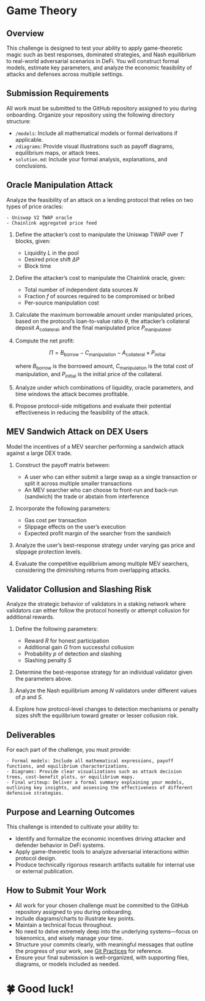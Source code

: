 # Game Theory

## Overview

This challenge is designed to test your ability to apply game-theoretic magic such as best responses, dominated strategies, and Nash equilibrium to real-world adversarial scenarios in DeFi. You will construct formal models, estimate key parameters, and analyze the economic feasibility of attacks and defenses across multiple settings.

## Submission Requirements

All work must be submitted to the GitHub repository assigned to you during onboarding. Organize your repository using the following directory structure:

* `/models`: Include all mathematical models or formal derivations if applicable.
* `/diagrams`: Provide visual illustrations such as payoff diagrams, equilibrium maps, or attack trees.
* `solution.md`: Include your formal analysis, explanations, and conclusions.

## Oracle Manipulation Attack

Analyze the feasibility of an attack on a lending protocol that relies on two types of price oracles:

    - Uniswap V2 TWAP oracle
    - Chainlink aggregated price feed

1. Define the attacker’s cost to manipulate the Uniswap TWAP over $T$ blocks, given:

   * Liquidity $L$ in the pool
   * Desired price shift $\Delta P$
   * Block time

2. Define the attacker’s cost to manipulate the Chainlink oracle, given:

   * Total number of independent data sources $N$
   * Fraction $f$ of sources required to be compromised or bribed
   * Per-source manipulation cost

3. Calculate the maximum borrowable amount under manipulated prices, based on the protocol’s loan-to-value ratio $\theta$, the attacker’s collateral deposit $A_{\text{collateral}}$, and the final manipulated price $P_{\text{manipulated}}$.

4. Compute the net profit:

   $$
   \Pi = B_{\text{borrow}} - C_{\text{manipulation}} - A_{\text{collateral}} \times P_{\text{initial}}
   $$

   where $B_{\text{borrow}}$ is the borrowed amount, $C_{\text{manipulation}}$ is the total cost of manipulation, and $P_{\text{initial}}$ is the initial price of the collateral.

5. Analyze under which combinations of liquidity, oracle parameters, and time windows the attack becomes profitable.

6. Propose protocol-side mitigations and evaluate their potential effectiveness in reducing the feasibility of the attack.

## MEV Sandwich Attack on DEX Users

Model the incentives of a MEV searcher performing a sandwich attack against a large DEX trade.

1. Construct the payoff matrix between:

    - A user who can either submit a large swap as a single transaction or split it across multiple smaller transactions
    - An MEV searcher who can choose to front-run and back-run (sandwich) the trade or abstain from interference

2. Incorporate the following parameters:

    - Gas cost per transaction
    - Slippage effects on the user’s execution
    - Expected profit margin of the searcher from the sandwich

3. Analyze the user’s best-response strategy under varying gas price and slippage protection levels.

4. Evaluate the competitive equilibrium among multiple MEV searchers, considering the diminishing returns from overlapping attacks.

## Validator Collusion and Slashing Risk

Analyze the strategic behavior of validators in a staking network where validators can either follow the protocol honestly or attempt collusion for additional rewards.

1. Define the following parameters:

    - Reward $R$ for honest participation
    - Additional gain $G$ from successful collusion
    - Probability $p$ of detection and slashing
    - Slashing penalty $S$

2. Determine the best-response strategy for an individual validator given the parameters above.

3. Analyze the Nash equilibrium among $N$ validators under different values of $p$ and $S$.

4. Explore how protocol-level changes to detection mechanisms or penalty sizes shift the equilibrium toward greater or lesser collusion risk.

## Deliverables

For each part of the challenge, you must provide:

    - Formal models: Include all mathematical expressions, payoff functions, and equilibrium characterizations.
    - Diagrams: Provide clear visualizations such as attack decision trees, cost-benefit plots, or equilibrium maps.
    - Final writeup: Deliver a formal summary explaining your models, outlining key insights, and assessing the effectiveness of different defensive strategies.

## Purpose and Learning Outcomes

This challenge is intended to cultivate your ability to:
- Identify and formalize the economic incentives driving attacker and defender behavior in DeFi systems.
- Apply game-theoretic tools to analyze adversarial interactions within protocol design.
- Produce technically rigorous research artifacts suitable for internal use or external publication.

## How to Submit Your Work

- All work for your chosen challenge must be committed to the GitHub repository assigned to you during onboarding.
- Include diagrams/charts to illustrate key points.
- Maintain a technical focus throughout.
- No need to delve extremely deep into the underlying systems—focus on tokenomics, and wisely manage your time.
- Structure your commits clearly, with meaningful messages that outline the progress of your work, see [Git Practices](/docs/processes/github/git-practices.md) for reference.
- Ensure your final submission is well-organized, with supporting files, diagrams, or models included as needed.

# 🍀 Good luck!